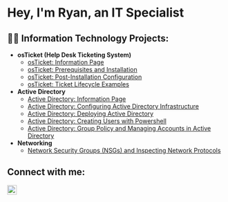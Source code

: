 <h1>Hey, I'm Ryan, an IT Specialist</a></h1>

<h2>👨‍💻 Information Technology Projects:</h2>

- <b>osTicket (Help Desk Ticketing System)</b>
  - [osTicket: Information Page](https://github.com/RyanSoboslay/osticket-Information)
  - [osTicket: Prerequisites and Installation](https://github.com/RyanSoboslay/osticket-prereqs)
  - [osTicket: Post-Installation Configuration](https://github.com/RyanSoboslay/post-install-config)
  - [osTicket: Ticket Lifecycle Examples](https://github.com/RyanSoboslay/ticket-lifecycle)
- <b>Active Directory</b>
  - [Active Directory: Information Page](https://github.com/RyanSoboslay/information-ad)
  - [Active Directory: Configuring Active Directory Infrastructure](https://github.com/RyanSoboslay/configure-ad)
  - [Active Directory: Deploying Active Directory](https://github.com/RyanSoboslay/deploy-ad)
  - [Active Directory: Creating Users with Powershell](https://github.com/RyanSoboslay/create-users-ad)
  - [Active Directory: Group Policy and Managing Accounts in Active Directory](https://github.com/RyanSoboslay/group-policy-ad)
- <b>Networking</b>
  - [Network Security Groups (NSGs) and Inspecting Network Protocols](https://github.com/RyanSoboslay/azure-network-protocols)

<h2>Connect with me:</h2>

[<img align="left" alt="Josh | LinkedIn" width="22px" src="https://cdn.jsdelivr.net/npm/simple-icons@v3/icons/linkedin.svg" />][linkedin]

[linkedin]: https://linkedin.com/in/https://www.linkedin.com/in/ryan-soboslay-471228184/
